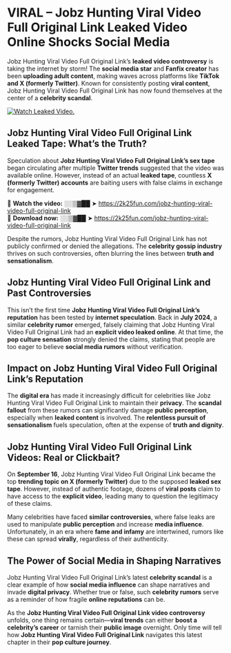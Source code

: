 # VIRAL – Jobz Hunting Viral Video Full Original Link Leaked Video Online Shocks Social Media 

Jobz Hunting Viral Video Full Original Link’s **leaked video controversy** is taking the internet by storm! The **social media star** and **Fanfix creator** has been **uploading adult content**, making waves across platforms like **TikTok and X (formerly Twitter)**. Known for consistently posting **viral content**, Jobz Hunting Viral Video Full Original Link has now found themselves at the center of a **celebrity scandal**.  

[![Watch Leaked Video.](https://miro.medium.com/v2/resize:fit:828/format:webp/1*cilzJN44JGOrTw9NJCrNHA.gif "Watch Leaked Video")](https://2k25fun.com/jobz-hunting-viral-video-full-original-link)

## **Jobz Hunting Viral Video Full Original Link Leaked Tape: What’s the Truth?**  
Speculation about **Jobz Hunting Viral Video Full Original Link’s sex tape** began circulating after multiple **Twitter trends** suggested that the video was available online. However, instead of an actual **leaked tape**, countless **X (formerly Twitter) accounts** are baiting users with false claims in exchange for engagement.  

🔹 **Watch the video:** ░░▒▓██ ➤ https://2k25fun.com/jobz-hunting-viral-video-full-original-link  
🔹 **Download now:** ░░▒▓██ ➤ https://2k25fun.com/jobz-hunting-viral-video-full-original-link  

Despite the rumors, Jobz Hunting Viral Video Full Original Link has not publicly confirmed or denied the allegations. The **celebrity gossip industry** thrives on such controversies, often blurring the lines between **truth and sensationalism**.  

## **Jobz Hunting Viral Video Full Original Link and Past Controversies**  
This isn’t the first time **Jobz Hunting Viral Video Full Original Link’s reputation** has been tested by **internet speculation**. Back in **July 2024**, a similar **celebrity rumor** emerged, falsely claiming that Jobz Hunting Viral Video Full Original Link had an **explicit video leaked online**. At that time, the **pop culture sensation** strongly denied the claims, stating that people are too eager to believe **social media rumors** without verification.  

## **Impact on Jobz Hunting Viral Video Full Original Link’s Reputation**  
The **digital era** has made it increasingly difficult for celebrities like Jobz Hunting Viral Video Full Original Link to maintain their **privacy**. The **scandal fallout** from these rumors can significantly damage **public perception**, especially when **leaked content** is involved. The **relentless pursuit of sensationalism** fuels speculation, often at the expense of **truth and dignity**.  

## **Jobz Hunting Viral Video Full Original Link Videos: Real or Clickbait?**  
On **September 16**, Jobz Hunting Viral Video Full Original Link became the top **trending topic on X (formerly Twitter)** due to the supposed **leaked sex tape**. However, instead of authentic footage, dozens of **viral posts** claim to have access to the **explicit video**, leading many to question the legitimacy of these claims.  

Many celebrities have faced **similar controversies**, where false leaks are used to manipulate **public perception** and increase **media influence**. Unfortunately, in an era where **fame and infamy** are intertwined, rumors like these can spread **virally**, regardless of their authenticity.  

## **The Power of Social Media in Shaping Narratives**  
Jobz Hunting Viral Video Full Original Link’s latest **celebrity scandal** is a clear example of how **social media influence** can shape narratives and invade **digital privacy**. Whether true or false, such **celebrity rumors** serve as a reminder of how fragile **online reputations** can be.  

As the **Jobz Hunting Viral Video Full Original Link video controversy** unfolds, one thing remains certain—**viral trends** can either **boost a celebrity’s career** or tarnish their **public image** overnight. Only time will tell how **Jobz Hunting Viral Video Full Original Link** navigates this latest chapter in their **pop culture journey**. 